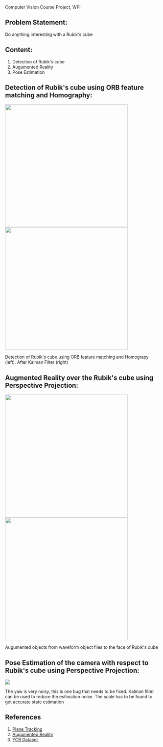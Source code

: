 Computer Vision Course Project, WPI

## Problem Statement: 
Do anything interesting with a Rubik's cube

## Content:
1. Detection of Rubik's cube 
2. Augumented Reality
3. Pose Estimation

## Detection of Rubik's cube using ORB feature matching and Homography:

<p float="left">
  <img src="media/detect.gif" width="400" />
  <img src="media/detect_kalman.gif" width="400" /> 
</p>
Detection of Rubik's cube using ORB feature matching and Homograpy (left). After Kalman Filter (right)

## Augmented Reality over the Rubik's cube using Perspective Projection:

<p float="left">
  <img src="media/spiderman_ar.gif" width="400" />
  <img src="media/cube_ar.gif" width="400" /> 
</p>
Augumented objects from waveform object files to the face of Rubik's cube

## Pose Estimation of the camera with respect to Rubik's cube using Perspective Projection:

<p float="left">
  <img src="media/pose_estimation.gif" />
</p>
The yaw is very noisy, this is one bug that needs to be fixed. Kalman filter can be used to reduce the estimation noise. The scale has to be found to get accurate state estimation

## References
1. [Plane Tracking](https://github.com/opencv/opencv/blob/4.x/samples/python/plane_tracker.py "Plane Tracking")
2. [Augumented Reality](https://github.com/jayantjain100/Augmented-Reality "Augumented Reality")
3. [YCB Dataset](https://www.ycbbenchmarks.com/ "YCB Dataset")

